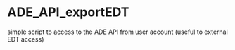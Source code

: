 # ADE_API_exportEDT
simple script to access to the ADE API from user account (useful to external EDT access)
